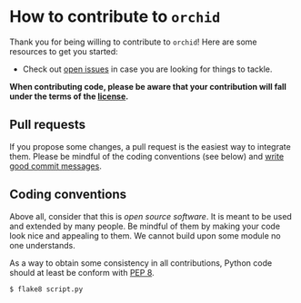# How to contribute to `orchid`

Thank you for being willing to contribute to `orchid`! Here are some
resources to get you started:

- Check out [open issues](/issues) in case you are looking for things
  to tackle.

**When contributing code, please be aware that your contribution will
fall under the terms of the [license](https://github.com/aidos-lab/orchid/blob/master/LICENSE).**

## Pull requests

If you propose some changes, a pull request is the easiest way to
integrate them. Please be mindful of the coding conventions (see below)
and [write good commit messages](https://cbea.ms/git-commit/).

## Coding conventions

Above all, consider that this is *open source software*. It is meant
to be used and extended by many people. Be mindful of them by making
your code look nice and appealing to them. We cannot build upon some
module no one understands.

As a way to obtain some consistency in all contributions, Python code
should at least be conform with [PEP
8](https://www.python.org/dev/peps/pep-0008/).

```console
$ flake8 script.py
```
